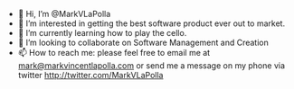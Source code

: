 - 👋 Hi, I’m @MarkVLaPolla
- 👀 I’m interested in getting the best software product ever out to market.
- 🌱 I’m currently learning how to play the cello.
- 💞️ I’m looking to collaborate on Software Management and Creation
- 📫 How to reach me: please feel free to email me at mark@markvincentlapolla.com or send me a message on my phone via twitter http://twitter.com/MarkVLaPolla

<!---
MarkVLaPolla/MarkVLaPolla is a ✨ special ✨ repository because its `README.md` (this file) appears on your GitHub profile.
You can click the Preview link to take a look at your changes.
--->

